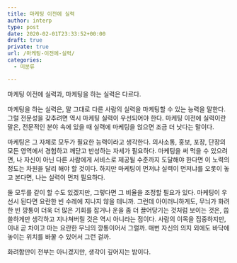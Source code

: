 ```yaml
---
title: 마케팅 이전에 실력
author: interp
type: post
date: 2020-02-01T23:33:52+00:00
draft: true
private: true
url: /마케팅-이전에-실력/
categories:
  - 미분류

---
```

마케팅 이전에 실력과, 마케팅을 하는 실력은 다르다.

마케팅을 하는 실력은, 말 그대로 다른 사람의 실력을 마케팅할 수 있는 능력을 말한다. 그럴 전문성을 갖추려면 역시 마케팅 실력이 우선되어야 한다. 마케팅 이전에 실력이란 말은, 전문적인 분야 속에 있을 때 실력에 마케팅을 얹으면 조금 더 낫다는 말이다.

마케팅은 그 자체로 모두가 필요한 능력이라고 생각한다. 의사소통, 홍보, 포장, 단장의 모든 영역에서 경험하고 깨닫고 반성하는 자세가 필요하다. 마케팅을 써 먹을 수 있으려면, 나 자신이 아닌 다른 사람에게 서비스로 제공될 수준까지 도달해야 한다면 이 노력의 정도는 차원을 달리 해야 할 것이다. 하지만 마케팅이 먼저냐 실력이 먼저냐를 오롯이 놓고 본다면, 나는 실력이 먼저 필요하다.

둘 모두를 같이 할 수도 있겠지만, 그렇다면 그 비율을 조정할 필요가 있다. 마케팅이 우선시 된다면 요란한 빈 수레에 지나지 않을 테니까. 그런데 아이러니하게도, 무늬가 화려한 빈 깡통이 더욱 더 많은 기회를 잡거나 운을 좀 더 끌어당기는 것처럼 보이는 것은, 씁쓸하게만 생각하고 지나쳐버릴 것은 역시 아니라는 점이다. 사람의 이목을 집중하지만, 이내 곧 차이고 마는 요란한 무늬의 깡통이어서 그럴까. 매번 자신의 의지 외에도 바닥에 놓이는 위치를 바꿀 수 있어서 그런 걸까.

화려함만이 전부는 아니겠지만, 생각이 깊어지는 밤이다.